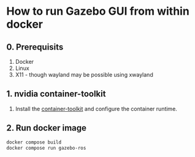 # How to run Gazebo GUI from within docker

## 0. Prerequisits

1. Docker
2. Linux
3. X11 - though wayland may be possible using xwayland

## 1. nvidia container-toolkit

1. Install the [container-toolkit](https://docs.nvidia.com/datacenter/cloud-native/container-toolkit/latest/install-guide.html)
and configure the container runtime.

## 2. Run docker image

```sh
docker compose build
docker compose run gazebo-ros
```
